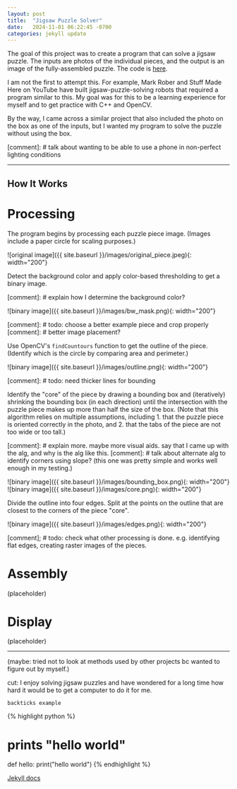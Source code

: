 ```yaml
---
layout: post
title:  "Jigsaw Puzzle Solver"
date:   2024-11-01 06:22:45 -0700
categories: jekyll update
---
```


The goal of this project was to create a program that can solve a jigsaw puzzle. The inputs are photos of the individual pieces, and the output is an image of the fully-assembled puzzle. The code is [here][puzzle-code-repo].

I am not the first to attempt this. For example, Mark Rober and Stuff Made Here on YouTube have built jigsaw-puzzle-solving robots that required a program similar to this. My goal was for this to be a learning experience for myself and to get practice with C++ and OpenCV.

By the way, I came across a similar project that also included the photo on the box as one of the inputs, but I wanted my program to solve the puzzle without using the box.

[comment]: # talk about wanting to be able to use a phone in non-perfect lighting conditions

---

## How It Works

# Processing

The program begins by processing each puzzle piece image. (Images include a paper circle for scaling purposes.)

![original image]({{ site.baseurl }}/images/original_piece.jpeg){: width="200"}

Detect the background color and apply color-based thresholding to get a binary image.

[comment]: # explain how I determine the background color?

![binary image]({{ site.baseurl }}/images/bw_mask.png){: width="200"}

[comment]: # todo: choose a better example piece and crop properly
[comment]: # better image placement?

Use OpenCV's `findCountours` function to get the outline of the piece. (Identify which is the circle by comparing area and perimeter.)

![binary image]({{ site.baseurl }}/images/outline.png){: width="200"}

[comment]: # todo: need thicker lines for bounding

Identify the "core" of the piece by drawing a bounding box and (iteratively) shrinking the bounding box (in each direction) until the intersection with the puzzle piece makes up more than half the size of the box.
(Note that this algorithm relies on multiple assumptions, including 1. that the puzzle piece is oriented correctly in the photo, and 2. that the tabs of the piece are not too wide or too tall.)

[comment]: # explain more. maybe more visual aids. say that I came up with the alg, and why is the alg like this.
[comment]: # talk about alternate alg to identify corners using slope? (this one was pretty simple and works well enough in my testing.)

![binary image]({{ site.baseurl }}/images/bounding_box.png){: width="200"}
![binary image]({{ site.baseurl }}/images/core.png){: width="200"}

Divide the outline into four edges. Split at the points on the outline that are closest to the corners of the piece "core".

![binary image]({{ site.baseurl }}/images/edges.png){: width="200"}

[comment]; # todo: check what other processing is done. e.g. identifying flat edges, creating raster images of the pieces.

# Assembly

(placeholder)

# Display

(placeholder)

---

(maybe: tried not to look at methods used by other projects bc wanted to figure out by myself.)

cut: I enjoy solving jigsaw puzzles and have wondered for a long time how hard it would be to get a computer to do it for me.

`backticks example`

{% highlight python %}
# prints "hello world"
def hello:
  print("hello world")
{% endhighlight %}

[Jekyll docs][jekyll-docs]

[puzzle-code-repo]: https://github.com/bchellew15/puzzle_solver
[google]: google.com

[jekyll-docs]: https://jekyllrb.com/docs/home

